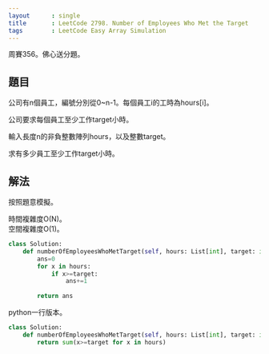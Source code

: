 ```yaml
--- 
layout      : single
title       : LeetCode 2798. Number of Employees Who Met the Target
tags        : LeetCode Easy Array Simulation
---
```

周賽356。佛心送分題。  

## 題目

公司有n個員工，編號分別從0\~n-1。每個員工i的工時為hours[i]。  

公司要求每個員工至少工作target小時。  

輸入長度n的非負整數陣列hours，以及整數target。  

求有多少員工至少工作target小時。  

## 解法

按照題意模擬。  

時間複雜度O(N)。  
空間複雜度O(1)。  

```python
class Solution:
    def numberOfEmployeesWhoMetTarget(self, hours: List[int], target: int) -> int:
        ans=0
        for x in hours:
            if x>=target:
                ans+=1
                
        return ans
```

python一行版本。  

```python
class Solution:
    def numberOfEmployeesWhoMetTarget(self, hours: List[int], target: int) -> int:
        return sum(x>=target for x in hours)
```
